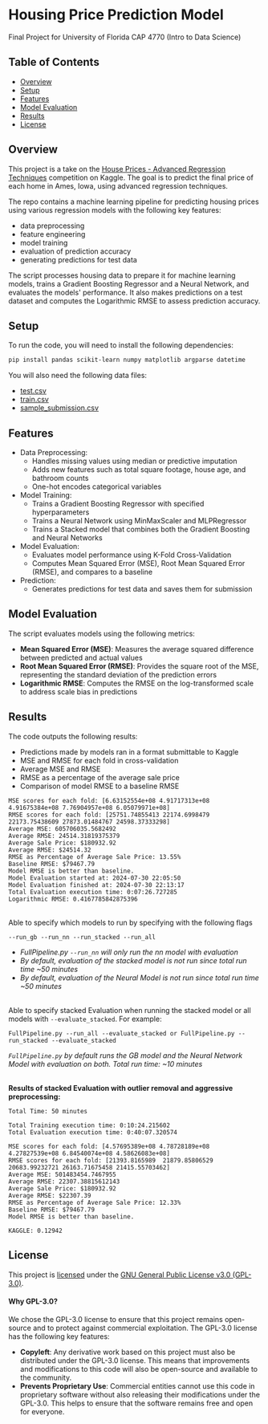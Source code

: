 # Housing Price Prediction Model
Final Project for University of Florida CAP 4770 (Intro to Data Science)

## Table of Contents
- [Overview](#overview)
- [Setup](#setup)
- [Features](#features)
- [Model Evaluation](#model-evaluation)
- [Results](#results)
- [License](#license)

## Overview
This project is a take on the [House Prices - Advanced Regression Techniques](https://www.kaggle.com/c/house-prices-advanced-regression-techniques/overview) competition on Kaggle. 
The goal is to predict the final price of each home in Ames, Iowa, using advanced regression techniques.

The repo contains a machine learning pipeline for predicting housing prices using various regression models with the following key features:
- data preprocessing
- feature engineering
- model training
- evaluation of prediction accuracy
- generating predictions for test data

The script processes housing data to prepare it for machine learning models, trains a Gradient Boosting Regressor and a Neural Network, and evaluates the models' performance. 
It also makes predictions on a test dataset and computes the Logarithmic RMSE to assess prediction accuracy.

## Setup

To run the code, you will need to install the following dependencies:

```bash
pip install pandas scikit-learn numpy matplotlib argparse datetime
```

You will also need the following data files:
- [test.csv](data/raw/test.csv)
- [train.csv](data/raw/train.csv)
- [sample_submission.csv](data/raw/sample_submission.csv)


## Features
- Data Preprocessing:
  - Handles missing values using median or predictive imputation
  - Adds new features such as total square footage, house age, and bathroom counts
  - One-hot encodes categorical variables
- Model Training:
  - Trains a Gradient Boosting Regressor with specified hyperparameters
  - Trains a Neural Network using MinMaxScaler and MLPRegressor
  - Trains a Stacked model that combines both the Gradient Boosting and Neural Networks
- Model Evaluation:
  - Evaluates model performance using K-Fold Cross-Validation
  - Computes Mean Squared Error (MSE), Root Mean Squared Error (RMSE), and compares to a baseline
- Prediction:
  - Generates predictions for test data and saves them for submission


## Model Evaluation
The script evaluates models using the following metrics:

- **Mean Squared Error (MSE)**: Measures the average squared difference between predicted and actual values
- **Root Mean Squared Error (RMSE)**: Provides the square root of the MSE, representing the standard deviation of the prediction errors
- **Logarithmic RMSE**: Computes the RMSE on the log-transformed scale to address scale bias in predictions


## Results
The code outputs the following results:
- Predictions made by models ran in a format submittable to Kaggle
- MSE and RMSE for each fold in cross-validation
- Average MSE and RMSE
- RMSE as a percentage of the average sale price
- Comparison of model RMSE to a baseline RMSE

```
MSE scores for each fold: [6.63152554e+08 4.91717313e+08 4.91675384e+08 7.76904957e+08 6.05079971e+08]
RMSE scores for each fold: [25751.74855413 22174.6998479  22173.75438609 27873.01484767 24598.37333298]
Average MSE: 605706035.5682492
Average RMSE: 24514.31819375379
Average Sale Price: $180932.92
Average RMSE: $24514.32
RMSE as Percentage of Average Sale Price: 13.55%
Baseline RMSE: $79467.79
Model RMSE is better than baseline.
Model Evaluation started at: 2024-07-30 22:05:50
Model Evaluation finished at: 2024-07-30 22:13:17
Total Evaluation execution time: 0:07:26.727285
Logarithmic RMSE: 0.4167785842875396
```

\
Able to specify which models to run by specifying with the following flags
```
--run_gb --run_nn --run_stacked --run_all
```

- *FullPipeline.py `--run_nn` will only run the nn model with evaluation*
- *By default, evaluation of the stacked model is not run since total run time ~50 minutes*
- *By default, evaluation of the Neural Model is not run since total run time ~50 minutes*

\
Able to specify stacked Evaluation when running the stacked model or all models with `--evaluate_stacked`. For example:
```
FullPipeline.py --run_all --evaluate_stacked or FullPipeline.py --run_stacked --evaluate_stacked
```

*`FullPipeline.py` by default runs the GB model and the Neural Network Model with evaluation on both. Total run time: ~10 minutes*

\
**Results of stacked Evaluation with outlier removal and aggressive preprocessing:**
```
Total Time: 50 minutes

Total Training execution time: 0:10:24.215602
Total Evaluation execution time: 0:40:07.320574

MSE scores for each fold: [4.57695389e+08 4.78728189e+08 4.27827539e+08 6.84540074e+08 4.58626083e+08]
RMSE scores for each fold: [21393.8165989  21879.85806529 20683.99232721 26163.71675458 21415.55703462]
Average MSE: 501483454.7467955
Average RMSE: 22307.38815612143
Average Sale Price: $180932.92
Average RMSE: $22307.39
RMSE as Percentage of Average Sale Price: 12.33%
Baseline RMSE: $79467.79
Model RMSE is better than baseline.

KAGGLE: 0.12942
```


## License
This project is [licensed](LICENSE) under the [GNU General Public License v3.0 (GPL-3.0)](https://www.gnu.org/licenses/gpl-3.0.en.html).

#### Why GPL-3.0?
We chose the GPL-3.0 license to ensure that this project remains open-source and to protect against commercial exploitation. 
The GPL-3.0 license has the following key features:

- **Copyleft**: Any derivative work based on this project must also be distributed under the GPL-3.0 license. This means that improvements and modifications to this code will also be open-source and available to the community.
- **Prevents Proprietary Use**: Commercial entities cannot use this code in proprietary software without also releasing their modifications under the GPL-3.0. This helps to ensure that the software remains free and open for everyone.

